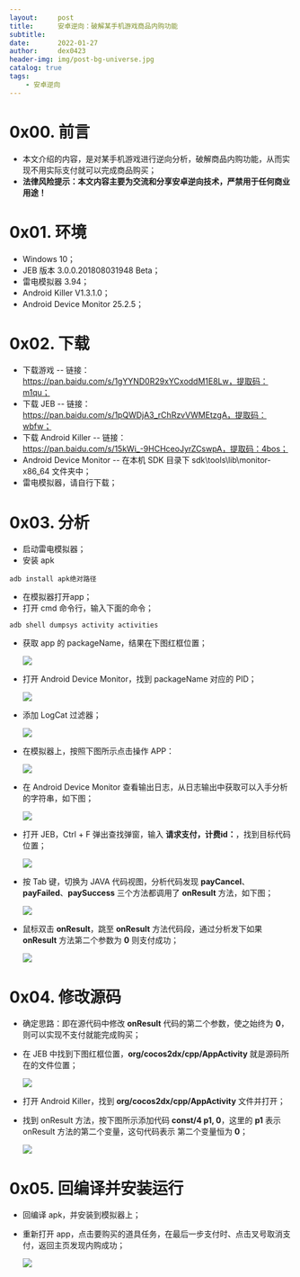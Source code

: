 ```yaml
---
layout:     post
title:      安卓逆向：破解某手机游戏商品内购功能
subtitle:   
date:       2022-01-27
author:     dex0423
header-img: img/post-bg-universe.jpg
catalog: true
tags:
    - 安卓逆向
---
```


# 0x00. 前言

- 本文介绍的内容，是对某手机游戏进行逆向分析，破解商品内购功能，从而实现不用实际支付就可以完成商品购买；
- **法律风险提示：本文内容主要为交流和分享安卓逆向技术，严禁用于任何商业用途！**

# 0x01. 环境

- Windows 10；
- JEB 版本 3.0.0.201808031948 Beta；
- 雷电模拟器 3.94；
- Android Killer V1.3.1.0；
- Android Device Monitor 25.2.5；

# 0x02. 下载
- 下载游戏
  -- 链接：https://pan.baidu.com/s/1gYYND0R29xYCxoddM1E8Lw，提取码：m1qu；
- 下载 JEB
  -- 链接：https://pan.baidu.com/s/1pQWDjA3_rChRzvVWMEtzgA，提取码：wbfw；
- 下载 Android Killer
  -- 链接：https://pan.baidu.com/s/15kWi_-9HCHceoJyrZCswpA，提取码：4bos；
- Android Device Monitor
  -- 在本机 SDK 目录下 sdk\tools\lib\monitor-x86_64 文件夹中；
- 雷电模拟器，请自行下载；

# 0x03. 分析
- 启动雷电模拟器；
- 安装 apk
```
adb install apk绝对路径
```

- 在模拟器打开app；
- 打开 cmd 命令行，输入下面的命令；
```
adb shell dumpsys activity activities
```
- 获取 app 的 packageName，结果在下图红框位置；

  ![]({{site.baseurl}}/img-post/手机内购-1.png)

- 打开 Android Device Monitor，找到 packageName 对应的 PID；
  
  ![]({{site.baseurl}}/img-post/手机内购-2.png)

- 添加  LogCat 过滤器；

  ![]({{site.baseurl}}/img-post/手机内购-3.png)
  
- 在模拟器上，按照下图所示点击操作 APP：

  ![]({{site.baseurl}}/img-post/手机内购-4.png)
  
- 在 Android Device Monitor 查看输出日志，从日志输出中获取可以入手分析的字符串，如下图；

  ![]({{site.baseurl}}/img-post/手机内购-5.png)
  
- 打开 JEB，Ctrl + F 弹出查找弹窗，输入 **请求支付，计费id：**，找到目标代码位置；

  ![]({{site.baseurl}}/img-post/手机内购-6.png)

- 按 Tab 键，切换为 JAVA 代码视图，分析代码发现 **payCancel**、**payFailed**、**paySuccess** 三个方法都调用了 **onResult** 方法，如下图；

  ![]({{site.baseurl}}/img-post/手机内购-7.png)

- 鼠标双击 **onResult**，跳至 **onResult** 方法代码段，通过分析发下如果  **onResult** 方法第二个参数为 **0** 则支付成功；

  ![]({{site.baseurl}}/img-post/手机内购-8.png)

# 0x04. 修改源码
- 确定思路：即在源代码中修改 **onResult** 代码的第二个参数，使之始终为 **0**，则可以实现不支付就能完成购买；
- 在 JEB 中找到下图红框位置，**org/cocos2dx/cpp/AppActivity** 就是源码所在的文件位置；

  ![]({{site.baseurl}}/img-post/手机内购-9.png)

- 打开 Android Killer，找到 **org/cocos2dx/cpp/AppActivity** 文件并打开；
- 找到 onResult 方法，按下图所示添加代码 **const/4 p1, 0**，这里的 **p1** 表示 onResult 方法的第二个变量，这句代码表示 第二个变量恒为 **0**；

  ![]({{site.baseurl}}/img-post/手机内购-10.png)

# 0x05. 回编译并安装运行
- 回编译 apk，并安装到模拟器上；
- 重新打开 app，点击要购买的道具任务，在最后一步支付时、点击叉号取消支付，返回主页发现内购成功；

  ![]({{site.baseurl}}/img-post/手机内购-11.png)
